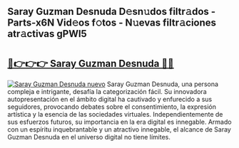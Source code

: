 ## Saray Guzman Desnuda D𝚎sn𝚞dos filtr𝚊dos - Parts-x6N Vid𝚎os f𝚘tos - N𝚞evas filtr𝚊ciones atr𝚊ctivas gPWI5

# <h2><a href="http://mb85dqb.tromn.icu/?c=Saray+Guzman+Desnuda">🔗👉👉👉 Saray Guzman Desnuda 🔗🔗</a></h2>

[![Saray Guzman Desnuda nuevo](https://i.imgur.com/pEAQMta.gif)](http://mb85dqb.tromn.icu/?c=Saray+Guzman+Desnuda)
Saray Guzman Desnuda, una persona compleja e intrigante, desafía la categorización fácil. Su innovadora autopresentación en el ámbito digital ha cautivado y enfurecido a sus seguidores, provocando debates sobre el consentimiento, la expresión artística y la esencia de las sociedades virtuales. Independientemente de sus esfuerzos futuros, su importancia en la era digital es innegable. Armado con un espíritu inquebrantable y un atractivo innegable, el alcance de Saray Guzman Desnuda en el universo digital no tiene límites.
